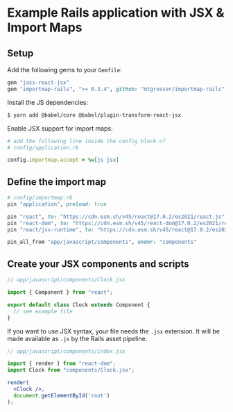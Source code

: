 # Example Rails application with JSX & Import Maps

## Setup

Add the following gems to your `Gemfile`:

```ruby
gem "jass-react-jsx"
gem "importmap-rails", ">= 0.3.4", github: "mtgrosser/importmap-rails", branch: "main"
```

Install the JS dependencies:

```sh
$ yarn add @babel/core @babel/plugin-transform-react-jsx
```

Enable JSX support for import maps:

```ruby
# add the following line inside the config block of
# config/application.rb

config.importmap.accept = %w[js jsx]
```

## Define the import map

```ruby
# config/importmap.rb
pin "application", preload: true

pin "react", to: "https://cdn.esm.sh/v45/react@17.0.2/es2021/react.js"
pin "react-dom", to: "https://cdn.esm.sh/v45/react-dom@17.0.2/es2021/react-dom.js"
pin "react/jsx-runtime", to: "https://cdn.esm.sh/v45/react@17.0.2/es2021/jsx-runtime.js"

pin_all_from "app/javascript/components", under: "components"
```

## Create your JSX components and scripts

```jsx
// app/javascript/components/Clock.jsx

import { Component } from "react";

export default class Clock extends Component {
  // see example file
}
```

If you want to use JSX syntax, your file needs the `.jsx` extension. It will be
made available as `.js` by the Rails asset pipeline.

```jsx
// app/javascript/components/index.jsx

import { render } from "react-dom";
import Clock from "components/Clock.jsx";

render(
  <Clock />,
  document.getElementById('root')
);
```
